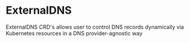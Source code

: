 # ExternalDNS

ExternalDNS CRD's allows user to control DNS records dynamically via Kubernetes resources in a DNS provider-agnostic way